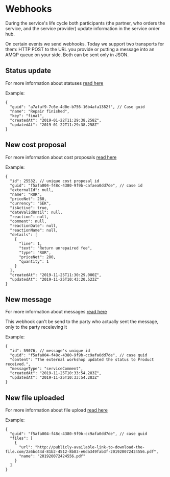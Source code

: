 # Webhooks

During the service's life cycle both participants (the partner, who orders the service, and the service provider) update information in the service order hub.

On certain events we send webhooks. Today we support two transports for them: HTTP POST to the URL you provide or putting a message into an AMQP queue on your side. Both can be sent only in JSON.

## Status update

For more information about statuses [read here](Working%20with%20cases/#post-apiv2casefiles)

Example:
```
{
  "guid": "a7afaf9-7c6e-4d0e-b756-16b4afa1382f", // Case guid
  "name": "Repair finished",
  "key": "final",
  "createdAt": "2019-01-22T11:29:38.258Z",
  "updatedAt": "2019-01-22T11:29:38.258Z"
}
```

## New cost proposal

For more information about cost proposals [read here](Cost%20proposal%20API/)

Example:
```
{
  "id": 25532, // unique cost proposal id
  "guid": "f5afa004-f48c-4380-9f9b-cafaea0dd7de", // case id
  "externalId": null,
  "name": "RUR",
  "priceNet": 280,
  "currency": "SEK",
  "isActive": true,
  "dateValidUntil": null,
  "reaction": null,
  "comment": null,
  "reactionDate": null,
  "reactionName": null,
  "details": [
    {
      "line": 1,
      "text": "Return unrepaired fee",
      "type": "RUR",
      "priceNet": 280,
      "quantity": 1
    }
  ],
  "createdAt": "2019-11-25T11:30:29.000Z",
  "updatedAt": "2019-11-25T10:43:20.523Z"
}
```

## New message

For more information about messages [read here](Messages/)

This webhook can't be send to the party who actually sent the message, only to the party receieving it

Example:
```
{
  "id": 59076, // message's unique id
  "guid": "f5afa004-f48c-4380-9f9b-cc9afa0dd7de", // case guid
  "content": "The external workshop updated the status to Product received.",
  "messageType": "serviceComment",
  "createdAt": "2019-11-25T10:33:54.283Z",
  "updatedAt": "2019-11-25T10:33:54.283Z"
}
```

## New file uploaded

For more information about file upload [read here](Working%20with%20cases/#post-apiv2casefiles)

Example:
```
{
  "guid": "f5afa004-f48c-4380-9f9b-cc9afa0dd7de", // case guid
  "files": [
    {
      "url": "http://publicly-available-link-to-download-the-file.com/2a6bc44d-81b2-4512-8b83-e6da349fab3f-201920072424556.pdf",
      "name": "201920072424556.pdf"
    }
  ]
}
```

